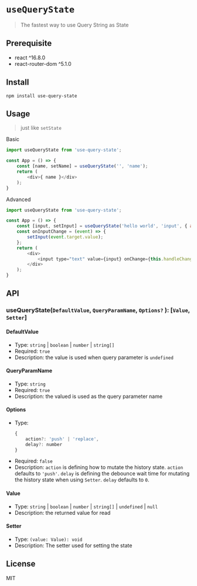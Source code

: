 # `useQueryState`
> The fastest way to use Query String as State

## Prerequisite
- react ^16.8.0
- react-router-dom ^5.1.0

## Install
```
npm install use-query-state
```

## Usage
> just like `setState`

Basic
```js
import useQueryState from 'use-query-state';

const App = () => {
	const [name, setName] = useQueryState('', 'name');
	return (
		<div>{ name }</div>
	);
}
```

Advanced
```js
import useQueryState from 'use-query-state';

const App = () => {
	const [input, setInput] = useQueryState('hello world', 'input', { action: 'replace', delay: 300 });
	const onInputChange = (event) => {
		setInput(event.target.value);
	};
	return (
		<div>
			<input type="text" value={input} onChange={this.handleChange} />
		</div>
	);
}
```



## API
### useQueryState(`DefaultValue`, `QueryParamName`, `Options?` ): [`Value`, `Setter`]

#### DefaultValue
- Type: `string`  |  `boolean`  |  `number`  |  `string[]`
- Required: `true`
- Description: the value is used when query parameter is `undefined`

#### QueryParamName
- Type: `string`
- Required: `true`
- Description: the valued is used as the query parameter name

#### Options
- Type: 
	```js
	{
		action?: 'push' | 'replace',
		delay?: number 
	}
	```
- Required: `false`
- Description: 
	`action` is defining how to mutate the history state. `action` defaults to `'push'`.
	`delay` is defining the debounce wait time for mutating the history state when using `Setter`.
	`delay` defaults to `0`.

#### Value
- Type: `string`  |  `boolean`  |  `number`  |  `string[]` | `undefined` | `null`
- Description: the returned value for read

#### Setter
- Type: `(value: Value): void`
- Description: The setter used for setting the state


## License
MIT
